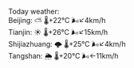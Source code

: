Today weather:  
Beijing: ⛅️  🌡️+22°C 🌬️↙4km/h  
Tianjin: ☀️   🌡️+26°C 🌬️↙15km/h  
Shijiazhuang: 🌩  🌡️+25°C 🌬️↙4km/h  
Tangshan: 🌦   🌡️+20°C 🌬️←11km/h  
